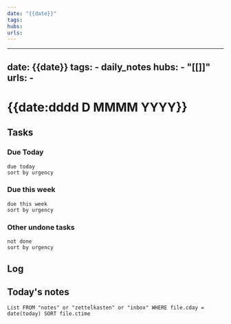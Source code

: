 ```yaml
---
date: "{{date}}"
tags: 
hubs: 
urls:
---
```


---
date: {{date}}
tags:
    - daily_notes
hubs:
    - "[[]]"
urls:
    -
---

# {{date:dddd D MMMM YYYY}}


## Tasks

### Due Today
```tasks
due today
sort by urgency
```

### Due this week

```tasks
due this week
sort by urgency
```

### Other undone tasks
```tasks
not done
sort by urgency
```

## Log




## Today's notes

```dataview
List FROM "notes" or "zettelkasten" or "inbox" WHERE file.cday = date(today) SORT file.ctime
```

